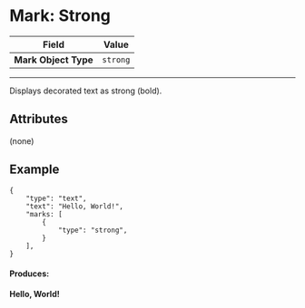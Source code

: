 # Mark: Strong

| Field                | Value    |
| -------------------- | -------- |
| **Mark Object Type** | `strong` |

---

Displays decorated text as strong (bold).

## Attributes

(none)

## Example

```
{
    "type": "text",
    "text": "Hello, World!",
    "marks: [
        {
            "type": "strong",
        }
    ],
}
```

#### Produces:

**Hello, World!**
